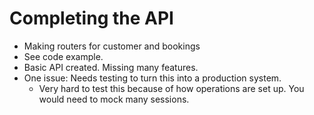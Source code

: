 # Completing the API

* Making routers for customer and bookings
* See code example.
* Basic API created. Missing many features.
* One issue: Needs testing to turn this into a production system.
  * Very hard to test this because of how operations are set up. You would need to mock many sessions.
